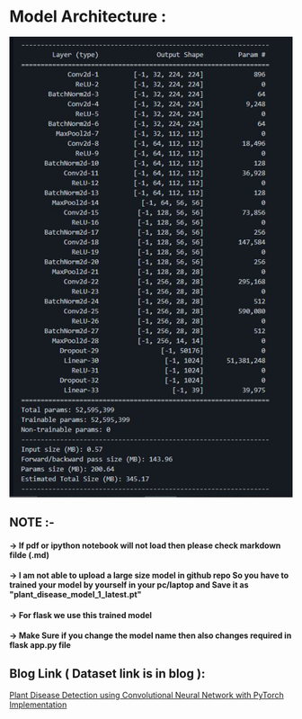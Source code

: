 # Model Architecture :
<center><img src ="model.JPG"></center>

## NOTE :-

#### → If pdf or ipython notebook will not load then please check markdown filde (.md)

#### → I am not able to upload a large size model in github repo So you have to trained your model by yourself in your pc/laptop and Save it as "plant_disease_model_1_latest.pt"

#### → For flask we use this trained model

#### → Make Sure if you change the model name then also changes required in flask app.py file

## Blog Link ( Dataset link is in blog ):
<a href="https://medium.com/analytics-vidhya/plant-disease-detection-using-convolutional-neural-networks-and-pytorch-87c00c54c88f" target="_blank">Plant Disease Detection using Convolutional Neural Network with PyTorch Implementation</a>
